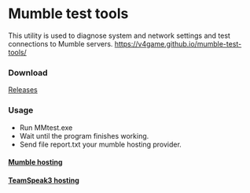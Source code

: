 # Mumble test tools
This utility is used to diagnose system and network settings and test connections to Mumble servers.
https://v4game.github.io/mumble-test-tools/

### Download
[Releases](https://github.com/v4game/mumble-test-tools/releases)

### Usage
- Run MMtest.exe 
- Wait until the program finishes working.
- Send file report.txt your mumble hosting provider.

#### [Mumble hosting](https://v4game.ru)
#### [TeamSpeak3 hosting](https://ts4game.ru)
